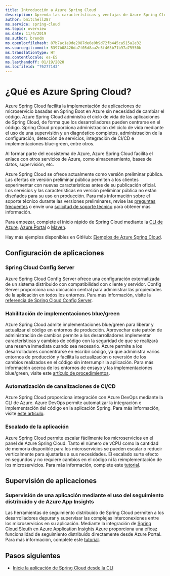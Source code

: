 ```yaml
---
title: Introducción a Azure Spring Cloud
description: Aprenda las características y ventajas de Azure Spring Cloud para implementar y administrar aplicaciones Java Spring en Azure.
author: bmitchell287
ms.service: spring-cloud
ms.topic: overview
ms.date: 11/4/2019
ms.author: brendm
ms.openlocfilehash: 87b7ac1e9de2087de6e0b9d72fb445ca515a2e32
ms.sourcegitcommit: 5397b08426da7f05d8aa2e5f465b71b97a75550b
ms.translationtype: HT
ms.contentlocale: es-ES
ms.lasthandoff: 01/19/2020
ms.locfileid: "76277143"
---
```

# <a name="what-is-azure-spring-cloud"></a>¿Qué es Azure Spring Cloud?

Azure Spring Cloud facilita la implementación de aplicaciones de microservicio basadas en Spring Boot en Azure sin necesidad de cambiar el código.  Azure Spring Cloud administra el ciclo de vida de las aplicaciones de Spring Cloud, de forma que los desarrolladores pueden centrarse en el código.  Spring Cloud proporciona administración del ciclo de vida mediante el uso de una supervisión y un diagnóstico completos, administración de la configuración, detección de servicios, integración de CI/CD e implementaciones blue-green, entre otros.

Al formar parte del ecosistema de Azure, Azure Spring Cloud facilita el enlace con otros servicios de Azure, como almacenamiento, bases de datos, supervisión, etc.

Azure Spring Cloud se ofrece actualmente como versión preliminar pública. Las ofertas de versión preliminar pública permiten a los clientes experimentar con nuevas características antes de su publicación oficial.  Los servicios y las características en versión preliminar pública no están diseñados para su uso en producción.  Para más información sobre el soporte técnico durante las versiones preliminares, revise las [preguntas frecuentes](https://azure.microsoft.com/support/faq/) o envíe una [solicitud de soporte técnico](https://docs.microsoft.com/azure/azure-portal/supportability/how-to-create-azure-support-request) para obtener más información.

Para empezar, complete el inicio rápido de Spring Cloud mediante la [CLI de Azure](spring-cloud-quickstart-launch-app-cli.md), [Azure Portal](spring-cloud-quickstart-launch-app-portal.md) o [ Maven](spring-cloud-quickstart-launch-app-maven.md).

Hay más ejemplos disponibles en GitHub: [Ejemplos de Azure Spring Cloud](https://github.com/Azure-Samples/Azure-Spring-Cloud-Samples/tree/master/service-binding-cosmosdb-sql).

## <a name="application-configuration"></a>Configuración de aplicaciones

### <a name="spring-cloud-config-server"></a>Spring Cloud Config Server

Azure Spring Cloud Config Server ofrece una configuración externalizada de un sistema distribuido con compatibilidad con cliente y servidor.  Config Server proporciona una ubicación central para administrar las propiedades de la aplicación en todos los entornos.  Para más información, visite la [referencia de Spring Cloud Config Server](https://spring.io/projects/spring-cloud-config.md).

### <a name="enable-bluegreen-deployments"></a>Habilitación de implementaciones blue/green

Azure Spring Cloud admite implementaciones blue/green para liberar y actualizar el código en entornos de producción.  Aprovechar este patrón de administración de cambios permite a los desarrolladores implementar características y cambios de código con la seguridad de que se realizará una reserva inmediata cuando sea necesario.  Azure permite a los desarrolladores concentrarse en escribir código, ya que administra varios entornos de producción y facilita la actualización o reversión de los cambios realizados en el código sin interrumpir la aplicación.  Para más información acerca de los entornos de ensayo y las implementaciones blue/green, visite este [artículo de procedimientos](spring-cloud-howto-staging-environment.md).

### <a name="automate-cicd-pipelines"></a>Automatización de canalizaciones de CI/CD

Azure Spring Cloud proporciona integración con Azure DevOps mediante la CLI de Azure.  Azure DevOps permite automatizar la integración e implementación del código en la aplicación Spring.  Para más información, visite [este artículo](spring-cloud-howto-cicd.md).

### <a name="scale-your-application"></a>Escalado de la aplicación

Azure Spring Cloud permite escalar fácilmente los microservicios en el panel de Azure Spring Cloud.  Tanto el número de vCPU como la cantidad de memoria disponible para los microservicios se pueden escalar o reducir verticalmente para ajustarlas a sus necesidades.  El escalado surte efecto en segundos y no requiere cambios en el código ni la reimplementación de los microservicios.  Para más información, complete este [tutorial](spring-cloud-tutorial-scale-manual.md).

## <a name="application-monitoring"></a>Supervisión de aplicaciones

### <a name="monitor-your-application-using-distributed-tracing-and-azure-app-insights"></a>Supervisión de una aplicación mediante el uso del seguimiento distribuido y de Azure App Insights

Las herramientas de seguimiento distribuido de Spring Cloud permiten a los desarrolladores depurar y supervisar las complejas interconexiones entre los microservicios en su aplicación.  Mediante la integración de [Spring Cloud Sleuth](https://spring.io/projects/spring-cloud-sleuth) en [Azure Application Insights](../azure-monitor/insights/insights-overview.md) Azure proporciona una eficaz funcionalidad de seguimiento distribuido directamente desde Azure Portal.  Para más información, complete este [tutorial](spring-cloud-tutorial-distributed-tracing.md).

## <a name="next-steps"></a>Pasos siguientes

- [Inicie la aplicación de Spring Cloud desde la CLI](spring-cloud-quickstart-launch-app-cli.md)
